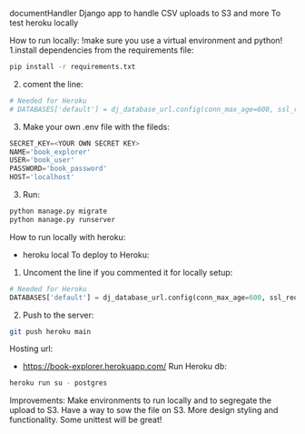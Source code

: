 documentHandler
Django app to handle CSV uploads to S3 and more To test heroku locally

How to run locally:
!make sure you use a virtual environment and python!
1.install dependencies from the requirements file:

```bash
pip install -r requirements.txt
```

2. coment the line:

```python
# Needed for Heroku
# DATABASES['default'] = dj_database_url.config(conn_max_age=600, ssl_require=True)
```
3. Make your own .env file with the fileds:
```python
SECRET_KEY=<YOUR OWN SECRET KEY>
NAME='book_explorer'
USER='book_user'
PASSWORD='book_password'
HOST='localhost'
```
3. Run:

```python
python manage.py migrate
python manage.py runserver
```
How to run locally with heroku:
- heroku local
To deploy to Heroku:

1. Uncoment the line if you commented it for locally setup:

```python
# Needed for Heroku
DATABASES['default'] = dj_database_url.config(conn_max_age=600, ssl_require=True)
```
2. Push to the server:

```bash
git push heroku main
```
Hosting url:

- https://book-explorer.herokuapp.com/
Run Heroku db:

```bash
heroku run su - postgres
```
Improvements:
Make environments to run locally and to segregate the upload to S3.
Have a way to sow the file on S3.
More design styling and functionality.
Some unittest will be great!